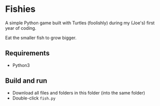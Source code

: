 # Fishies
A simple Python game built with Turtles (foolishly) during my (Joe's) first year of coding.

Eat the smaller fish to grow bigger.

## Requirements

- Python3

## Build  and run

- Download all files and folders in this folder (into the same folder)
- Double-click `fish.py`